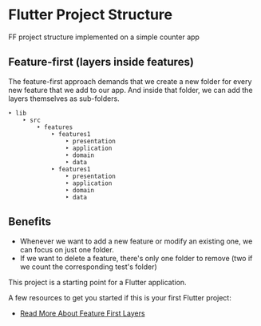 # Flutter Project Structure

FF project structure implemented on a simple counter app
## Feature-first (layers inside features)

The feature-first approach demands that we create a new folder for every new feature that we add to our app. And inside that folder, we can add the layers themselves as sub-folders.

```
‣ lib
    ‣ src
        ‣ features
            ‣ features1
                ‣ presentation 
                ‣ application 
                ‣ domain
                ‣ data
            ‣ features1
                ‣ presentation 
                ‣ application 
                ‣ domain
                ‣ data
```

## Benefits
- Whenever we want to add a new feature or modify an existing one, we can focus on just one folder.
- If we want to delete a feature, there's only one folder to remove (two if we count the corresponding test's folder)


This project is a starting point for a Flutter application.

A few resources to get you started if this is your first Flutter project:

- [Read More About Feature First Layers](https://codewithandrea.com/articles/flutter-project-structure/)